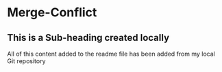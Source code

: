 # Merge-Conflict

## This is a Sub-heading created locally

All of this content added to the readme file has been added from my local Git repository

